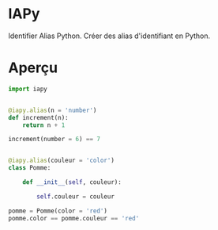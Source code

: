 # IAPy
Identifier Alias Python. Créer des alias d'identifiant en Python.

# Aperçu
```python
import iapy


@iapy.alias(n = 'number')
def increment(n):
    return n + 1

increment(number = 6) == 7


@iapy.alias(couleur = 'color')
class Pomme:

    def __init__(self, couleur):

        self.couleur = couleur

pomme = Pomme(color = 'red')
pomme.color == pomme.couleur == 'red'
```